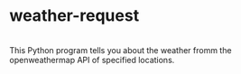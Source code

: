 # weather-request
<br>
This Python program tells you about the weather fromm the openweathermap API of specified locations.
